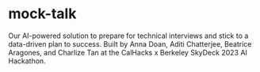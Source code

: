 # mock-talk
Our AI-powered solution to prepare for technical interviews and stick to a data-driven plan to success. Built by Anna Doan, Aditi Chatterjee, Beatrice Aragones, and Charlize Tan at the CalHacks x Berkeley SkyDeck 2023 AI Hackathon.
